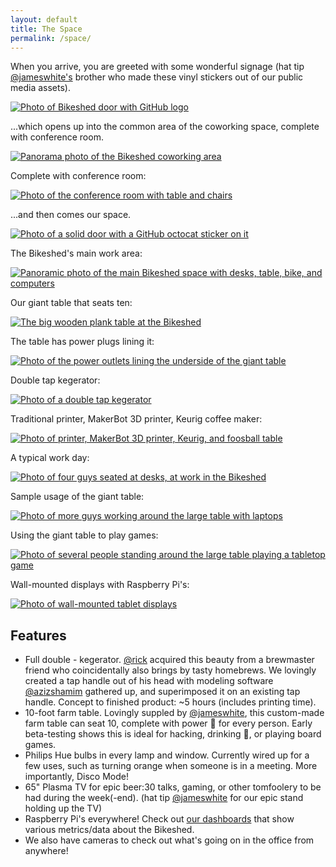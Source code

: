 ```yaml
---
layout: default
title: The Space
permalink: /space/
---
```


When you arrive, you are greeted with some wonderful signage (hat tip
[@jameswhite's](https://github.com/jameswhite) brother who made
these vinyl stickers out of our public media assets).

[![Photo of Bikeshed door with GitHub logo](/images/github-door-thumb.jpg)](/images/github-door.jpeg)

...which opens up into the common area of the coworking space, complete with conference room.

[![Panorama photo of the Bikeshed coworking area](/images/coworking-pano-thumb.jpg)](/images/coworking-pano.jpeg)

Complete with conference room:

[![Photo of the conference room with table and chairs](/images/conference-room-thumb.jpg)](/images/conference-room.jpeg)

...and then comes our space.

[![Photo of a solid door with a GitHub octocat sticker on it](/images/octocat-door-thumb.jpg)](/images/octocat-door.jpeg)

The Bikeshed's main work area:

[![Panoramic photo of the main Bikeshed space with desks, table, bike, and computers](/images/desk-space-thumb.jpg)](/images/desk-space.jpeg)

Our giant table that seats ten:

[![The big wooden plank table at the Bikeshed](/images/table-thumb.jpg)](/images/table.jpeg)

The table has power plugs lining it:

[![Photo of the power outlets lining the underside of the giant table](/images/table-power-thumb.jpg)](/images/table-power.jpeg)

Double tap kegerator:

[![Photo of a double tap kegerator](/images/keg-thumb.jpg)](/images/keg.jpeg)

Traditional printer, MakerBot 3D printer, Keurig coffee maker:

[![Photo of printer, MakerBot 3D printer, Keurig, and foosball table](/images/printers-thumb.jpg)](/images/printers.jpeg)

A typical work day:

[![Photo of four guys seated at desks, at work in the Bikeshed](/images/dudes-at-work-thumb.jpg)](/images/dudes-at-work.jpeg)

Sample usage of the giant table:

[![Photo of more guys working around the large table with laptops](/images/more-dudes-working.jpeg)](/images/more-dudes-working.jpeg)

Using the giant table to play games:

[![Photo of several people standing around the large table playing a tabletop game](/images/playing-games.jpeg)](/images/playing-games.jpeg)

Wall-mounted displays with Raspberry Pi's:

[![Photo of wall-mounted tablet displays](/images/wall-displays-thumb.jpg)](/images/wall-displays.jpeg)

## Features

- Full double - kegerator. [@rick](https://github.com/rick) acquired this beauty from a brewmaster friend who coincidentally also brings by tasty homebrews. We lovingly created a tap handle out of his head with modeling software [@azizshamim](https://github.com/azizshamim) gathered up, and superimposed it on an existing tap handle. Concept to finished product: ~5 hours (includes printing time).
- 10-foot farm table. Lovingly suppled by [@jameswhite](https://github.com/jameswhite), this custom-made farm table can seat 10, complete with power 🔌 for every person. Early beta-testing shows this is ideal for hacking, drinking 🍻, or playing board games.
- Philips Hue bulbs in every lamp and window. Currently wired up for a few uses, such as turning orange when someone is in a meeting. More importantly, Disco Mode!
- 65" Plasma TV for epic beer:30 talks, gaming, or other tomfoolery to be had during the week(-end). (hat tip [@jameswhite](https://github.com/jameswhite) for our epic stand holding up the TV)
- Raspberry Pi's everywhere! Check out [our dashboards](https://github.com/websages/dashboards-bnagh) that show various metrics/data about the Bikeshed.
- We also have cameras to check out what's going on in the office from anywhere!
